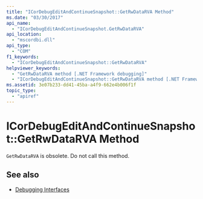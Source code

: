 ```yaml
---
title: "ICorDebugEditAndContinueSnapshot::GetRwDataRVA Method"
ms.date: "03/30/2017"
api_name: 
  - "ICorDebugEditAndContinueSnapshot.GetRwDataRVA"
api_location: 
  - "mscordbi.dll"
api_type: 
  - "COM"
f1_keywords: 
  - "ICorDebugEditAndContinueSnapshot::GetRwDataRVA"
helpviewer_keywords: 
  - "GetRwDataRVA method [.NET Framework debugging]"
  - "ICorDebugEditAndContinueSnapshot::GetRwDataRVA method [.NET Framework debugging]"
ms.assetid: 3e07b233-dd41-45ba-a4f9-662e4b006f1f
topic_type: 
  - "apiref"
---
```

# ICorDebugEditAndContinueSnapshot::GetRwDataRVA Method
`GetRwDataRVA` is obsolete. Do not call this method.  
  
## See also

- [Debugging Interfaces](../../../../docs/framework/unmanaged-api/debugging/debugging-interfaces.md)
